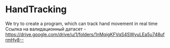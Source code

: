 # HandTracking
We try to create a program, which can track hand movement in real time
Ссылка на валидационный датасет - https://drive.google.com/drive/u/1/folders/1nMqigKFVqS4SWyuLEa5u748ufrmHy8--
